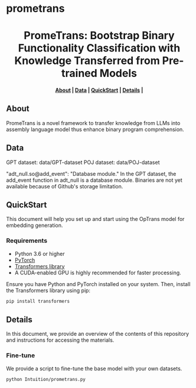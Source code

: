 # prometrans

<h1 align="center">PromeTrans: Bootstrap Binary Functionality Classification with Knowledge Transferred from Pre-trained Models</h1>

<h4 align="center">
<p>
<a href=#about>About</a> |
<a href=#data>Data</a> |
<a href=#quickstart>QuickStart</a> |
<a href=#details>Details</a> |
<p>
</h4>

## About
PromeTrans is a novel framework to transfer knowledge from LLMs into assembly language model thus enhance binary program comprehension.

## Data

GPT dataset: data/GPT-dataset
POJ dataset: data/POJ-dataset

"adt_null.so@add_event": "Database module." In the GPT dataset, the add_event function in adt_null is a database module. Binaries are not yet available because of Github's storage limitation.


## QuickStart

This document will help you set up and start using the OpTrans model for embedding generation.


### Requirements
- Python 3.6 or higher
- [PyTorch](https://pytorch.org/get-started/locally/)
- [Transformers library](https://huggingface.co/docs/transformers/installation)
- A CUDA-enabled GPU is highly recommended for faster processing.

Ensure you have Python and PyTorch installed on your system. Then, install the Transformers library using pip:
```bash
pip install transformers
```


## Details
In this document, we provide an overview of the contents of this repository and instructions for accessing the materials.


### Fine-tune
We provide a script to fine-tune the base model with your own datasets.
```bash
python Intuition/prometrans.py
```